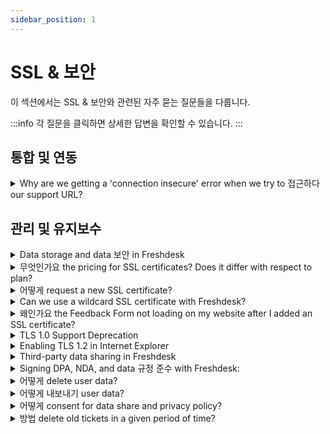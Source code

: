 ```yaml
---
sidebar_position: 1
---
```


# SSL &amp; 보안

이 섹션에서는 SSL &amp; 보안와 관련된 자주 묻는 질문들을 다룹니다.

:::info
각 질문을 클릭하면 상세한 답변을 확인할 수 있습니다.
:::


## 통합 및 연동

<details>
<summary>Why are we getting a 'connection insecure' error when we try to 접근하다 our support URL?</summary>

<p dir="ltr"><span dir="ltr" style={{ fontSize: "16px" }}>This error generally stems from improper SSL certificate configuration, leading to an unencrypted connection. To address this, ensure your SSL certificate is both up-to-date and correctly installed on your server. Additionally, verify that the URL begins with "https" instead of "http." If complications persist, consider engaging your IT team or hosting provider to rectify the SSL configuration.</span></p>
<p style={{ fontSize: "16px" }}><span style={{ fontSize: "16px" }}><span style={{ fontSize: "16px" }}><span style={{ fontSize: "16px" }}><br /></span></span></span></p>
<p style={{ fontSize: "16px" }}><span style={{ fontSize: "16px" }}><span style={{ fontSize: "16px" }}><span style={{ fontSize: "16px" }}><br /></span></span></span></p>
<p dir="ltr" style={{ fontSize: "16px" }}><span style={{ fontSize: "16px" }}><span style={{ fontSize: "16px" }}><span dir="ltr" style={{ fontSize: "16px" }}>This error may also arise due to an insecure custom/vanity URL. To rectify this, you can secure your custom URL by <a href="https://support.freshdesk.com/en/support/solutions/articles/50000005469">acquiring an SSL certificate</a> from us. Connect with us at support@freshdesk.com to obtain the SSL certificate, thereby resolving the 'connection insecure' error associated with your custom URL.</span></span></span></p>
<p dir="ltr" style={{ fontSize: "16px" }}><span style={{ fontSize: "16px" }}><span style={{ fontSize: "16px" }}><br /></span></span></p>
<p dir="ltr" style={{ fontSize: "16px" }}><span style={{ fontSize: "16px" }}><span style={{ fontSize: "16px" }}><br /></span></span></p>
<p style={{ fontSize: "16px" }}><span style={{ fontSize: "16px" }}><span dir="ltr" style={{ fontSize: "16px" }}>Here are additional troubleshooting steps to troubleshoot SSL issues:</span></span></p>
<p style={{ fontSize: "16px" }}><span style={{ fontSize: "16px" }}><span style={{ fontSize: "16px" }}><br /></span></span></p>
<p style={{ fontSize: "16px" }}><span style={{ fontSize: "16px" }}><span style={{ fontSize: "16px" }}><br /></span></span></p><ul><li style={{ fontSize: "16px" }}><span style={{ fontSize: "16px" }}><span style={{ fontSize: "16px" }}>Verify CNAME Record Values: Ensure that the CNAME record values for your custom domain are correctly configured in both your DNS provider and Freshdesk. Use tools like MX Toolbox to cross-check the records and confirm they match.</span></span></li></ul><p style={{ fontSize: "16px" }}><span style={{ fontSize: "16px" }}><span style={{ fontSize: "16px" }}><br /></span></span></p><ul><li><span style={{ fontSize: "16px" }}><span style={{ fontSize: "16px" }}>Check Existing CNAME Values in Freshdesk: Navigate to your Freshdesk settings and confirm the existing CNAME values to which your custom domain should be pointed. If you can't locate these values, it might be necessary to remove and re-add your custom domain to regenerate accurate CNAME records.</span></span></li></ul><p style={{ fontSize: "16px" }}><span style={{ fontSize: "16px" }}><span style={{ fontSize: "16px" }}><br /></span></span></p><ul><li style={{ fontSize: "16px" }}><span style={{ fontSize: "16px" }}><span style={{ fontSize: "16px" }}>Regenerate CNAME Records: In cases where CNAME records appear incorrect or mismatched, removing the custom domain from the portal and adding it back can generate fresh CNAME records. This step is especially useful if you suspect discrepancies in the records.</span></span></li></ul><p style={{ fontSize: "16px" }}><span style={{ fontSize: "16px" }}><span style={{ fontSize: "16px" }}><br /></span></span></p><ul><li style={{ fontSize: "16px" }}><span style={{ fontSize: "16px" }}><span style={{ fontSize: "16px" }}>Align Domain with New CNAME Value: Once new CNAME records are generated, ensure your custom domain is correctly pointed to the newly provided CNAME value within Freshdesk settings.</span></span></li></ul><p style={{ fontSize: "16px" }}><span style={{ fontSize: "16px" }}><span style={{ fontSize: "16px" }}><br /></span></span></p><ul><li style={{ fontSize: "16px" }}><span style={{ fontSize: "16px" }}><span style={{ fontSize: "16px" }}>Apply for SSL Certificate: With accurate CNAME records in place, reapply for an SSL certificate from within Freshdesk. This step should proceed without errors, and you'll likely see an "Awaiting Activation" message.</span></span></li></ul><p style={{ fontSize: "16px" }}><span style={{ fontSize: "16px" }}><span style={{ fontSize: "16px" }}><br /></span></span></p><ul><li style={{ fontSize: "16px" }}><span style={{ fontSize: "16px" }}><span style={{ fontSize: "16px" }}>Activation Waiting Period: After applying for the SSL certificate, be patient as it may take up to 24 hours for the SSL certificate to activate. During this time, ensure your domain settings remain unchanged for successful activation.</span></span></li></ul><p style={{ fontSize: "16px" }}><span style={{ fontSize: "16px" }}><span style={{ fontSize: "16px" }}><br /></span></span></p>
<p style={{ fontSize: "16px" }}><span style={{ fontSize: "16px" }}><span style={{ fontSize: "16px" }}><br /></span></span></p>
<p dir="ltr" style={{ fontSize: "16px" }}><span style={{ fontSize: "16px" }}><span style={{ fontSize: "16px" }}>By incorporating these additional troubleshooting steps, users will have a comprehensive guide to resolving SSL issues related to custom domains in Freshdesk.</span></span></p>
<p ><span style={{ fontSize: "16px" }}><br /></span></p>
<p><br /></p>

</details>


## 관리 및 유지보수

<details>
<summary>Data storage and data 보안 in Freshdesk</summary>

<p dir="ltr"><span rel="tempredactor"><strong>How can I be sure that my data is safe with Freshdesk? Where is the data hosted?</strong></span></p>
<p dir="ltr"><br /></p>
<p dir="ltr"><span rel="tempredactor">We take matters of data security very seriously at Freshdesk. We are hosted on the highly reliable Amazon AWS servers, that promise optimal uptime, and data security for all our customers and ticket data.&nbsp;</span></p>
<p dir="ltr"><span rel="tempredactor"><br /></span></p>
<p dir="ltr"><span rel="tempredactor">Our hosting partner is AWS and our servers are hosted in a world-class AWS data center, that is protected by biometric locks and 24-hour surveillance. We ensure that our application is always up to date with the latest security patches. All Freshdesk plans include SSL encryption to keep your data safe.</span></p>
<p dir="ltr"><br /></p>
<p><strong>How is the data stored?</strong></p>
<p><br /></p>
<p>The product is built on multi-tenant cloud architecture and every customer's data is logically segregated with a unique tenant ID so that one customer cannot access another customer data.</p>
<p><br /></p>
<p dir="ltr"><br /></p>
<p><strong>What information security controls are available / deployed?</strong></p>
<p><br /></p>
<p><strong>Data Segregation:</strong></p>
<p>Freshworks uses a multi-tenant data model to host all its applications. Each application is serviced from an individual virtual private cloud and each customer is uniquely identified by a tenant ID. The application is engineered and verified to ensure that it always fetches data only for the logged-in tenant. Per this design, no customer has access to another customer’s data.</p>
<p><br /></p>
<p><strong>Access control:</strong></p>
<p>Freshworks has an in-built authentication module where it provides the ability for customers to define user names and assign access roles. Users can be authenticated either using the authentication module within Freshworks products or via the customer’s SSO. In case customers are using our own authentication module (SSO, AD, etc..), the password rules for authentication &amp; password policy configured by them will be applied. In addition, customers can restrict support agents and customers who can log in to their support portal to certain IP addresses.</p>
<p><br /></p>
<p><strong>Encryption:</strong></p>
<p dir="ltr">All data at rest is encrypted using AES-256-bit standards with the keys being managed using AWS Key Management Service. All data in transit is encrypted. We support only TLS 1.2 and lower versions are deprecated.</p>
<p><br /></p>
<p><strong>Logs:</strong></p>
<p dir="ltr">All the events and activities are logged and monitored on a monthly basis. Application Audit Logs within the Admin console (<strong>Admin &gt;Account &gt; Audit Log</strong>) captures the user activities and configuration changes or all agents. These logs are read-only and also encrypted for protection.</p>
<p><br /></p>
<p><br /></p>
<p><strong>Can the data hosting region be moved? How long will the process take?</strong></p>
<p><br /></p>
<p dir="ltr">The hosting region can only be selected at the time of account creation, and if the data center needs to be moved to a different , you can raise a support ticket to support@freshdesk.com. The duration of the migration process depends on the amount of data that needs to be transferred.</p>
<p><br /></p>
<p><strong>Where is the data backed up? Will we lose any data?</strong></p>
<p><br /></p>
<p>All data stored and handled in Freshdesk can be backed up in two ways:</p>
<p>1. A continuous backup is maintained in different data centers to support a system failover if it were to occur in the primary data center.&nbsp;</p>
<p>2. Data is backed up to persistent storage every day and retained for the last seven days.</p>
<p><br /></p>
<p>Application logs are backed up and are maintained for a duration of one year.</p>
<p><br /></p>
<p>All backups are encrypted using AES 256-bit encryption and keys being managed through AWS Key Management Services (KMS).</p>
<p><br /></p>
<p><strong>What is the encryption type used in FD?</strong></p>
<p><br /></p>
<p dir="ltr">All data at rest is encrypted using AES-256-bit standards with the keys being managed using AWS Key Management Service. All data in transit is encrypted using HTTPS with TLS 1.2 and above.</p>
<p><br /></p>
<p><strong>What data does Freshdesk have access to? What data of ours does Freshdesk Analyze?</strong></p>
<p><br /></p>
<p>By Default, Freshdesk does not have access to any of the customer's data. In case a customer wants a Freshdesk representative to work on their account, they have to add them as an occasional agent.&nbsp;</p>
<p><br /></p>
<p>Freshdesk stores and processes customer data, where data refers to all electronic data, messages, or other material submitted to Freshdesk by the customer through the customer’s account in connection with the customer’s use of Freshdesk’s service(s). This data is processed in compliance with applicable laws and regulations for the purpose of providing services in the Freshworks product suite. As a data processor, Freshdesk performs operations or set of operations on this data in relation to services offered.</p>
<p>&nbsp;</p>
<p>&nbsp;‘Data hosted’ means data stored for the delivery of services we provide as a data processor and includes data stored for backup. ‘Data’ stated hereby is with reference to definitions specified in the provided <a href="https://www.freshworks.com/privacy/data-hosting/" rel="noreferrer" target="_blank">link</a>.</p>
<p><br /></p>
<p><strong>How do I erase all the data in my helpdesk?</strong></p>
<p><br /></p>
<p dir="ltr">Data Deletion post account termination: Any data deleted will be erased 90 days post date of <a href="https://support.freshdesk.com/support/solutions/articles/227558-can-i-completely-delete-a-contact-from-freshdesk-/" rel="noreferrer" target="_blank">termination</a>.&nbsp;</p>
<p><br /></p>
<p><strong>Do you process personal data/PII?</strong></p>
<p><br /></p>
<p>Being the data controller, the customer gets to decide what data to host/process in Freshdesk. Freshdesk processes data in accordance with your terms of service</p>
<p><br /></p>
<p><strong>What is Freshdesk’s Data Retention Policy</strong></p>
<p><br /></p>
<p dir="ltr">Data is retained as long as the customer is active and using our products. If any delete is performed by the users (agents, admin, etc…) - then the delete is immediate. However, logs will be retained. These logs would be retained for 3 months and then archived in a secure environment with no access unless explicitly approved by the senior management to comply with applicable laws. These archived logs would also be purged automatically after 21 days. The log will just contain only information about the action or event and associated details. Logs will not have any data including PII.</p>
<p><br /></p>
<p dir="ltr">Upon Account Termination, all account data will be deleted after 90 days from the date of termination. Logs will be retained as mentioned above.</p>
<p>To know about Freshworks’ Data Retention Policies, refer these pages:</p><ul><li><a href="https://www.freshworks.com/terms/" rel="noreferrer" target="_blank">Freshworks Terms of service&nbsp;</a></li><li><a href="https://www.freshworks.com/data-processing-addendum/" rel="noreferrer" target="_blank">Freshworks Data Processing Addendum&nbsp;</a></li></ul><p><br /></p>
<p><br /></p>
<p dir="ltr"><br /></p>
<p dir="ltr"><span rel="tempredactor">You can also refer to these links for more details: <a href="https://support.freshdesk.com/support/solutions/articles/50000002360-third-party-data-sharing-in-freshdesk" rel="noreferrer" target="_blank">Third party data sharing</a>,&nbsp;</span>
<span rel="tempredactor"><a href="https://www.freshworks.com/security/" rel="noreferrer noopener" target="_blank">Freshworks Security</a>,&nbsp;</span><a href="https://www.freshworks.com/privacy/data-hosting/" rel="noreferrer noopener" target="_blank"><span rel="tempredactor">Freshworks Data Hosting</span></a><span rel="tempredactor">&nbsp;and&nbsp;</span><a href="https://www.freshworks.com/privacy/gdpr/company/" rel="noreferrer noopener" target="_blank"><span rel="tempredactor">Freshworks on GDPR</span></a><span rel="tempredactor">.</span></p>

</details>

<details>
<summary>무엇인가요 the pricing for SSL certificates? Does it differ with respect to plan?</summary>

<p >SSL certificates are free for all Freshdesk accounts, across all applicable plans. </p>

</details>

<details>
<summary>어떻게 request a new SSL certificate?</summary>

<div style={{ fontSize: "16px" }}>

<p dir="ltr" style={{ fontSize: "16px" }}><span style={{ fontSize: "16px" }}><span dir="ltr" style={{ fontSize: "16px" }}>SSL is a form of encryption protocol that secures data between browsers and servers. SSL certificates are issued to websites &amp; web portals to ensure a safer experience for businesses &amp; customers.</span></span></p>
<p dir="ltr" style={{ fontSize: "16px" }}><span style={{ fontSize: "16px" }}><br /></span></p>
<p dir="ltr" style={{ fontSize: "16px" }}><span style={{ fontSize: "16px" }}><span dir="ltr" style={{ fontSize: "16px" }}>When you sign-up for a Freshdesk account, the default account URL, which is usually in the format&nbsp;</span>
<span dir="ltr" style={{ fontSize: "16px" }}>- <a dir="ltr" href="//yourcompanyname.freshdesk.com">yourcompanyname.freshdesk.com</a></span>
<span dir="ltr" style={{ fontSize: "16px" }}>&nbsp;is enabled with a default SSL provided by Freshdesk.&nbsp;</span></span></p>
<p dir="ltr" style={{ fontSize: "16px" }}><span style={{ fontSize: "16px" }}><br /></span></p>
<p dir="ltr" style={{ fontSize: "16px" }}><span style={{ fontSize: "16px" }}><span dir="ltr" style={{ fontSize: "16px" }}><strong >When do you need an SSL Certificate?&nbsp;</strong></span></span></p>
<p dir="ltr" style={{ fontSize: "16px" }}><span style={{ fontSize: "16px" }}><span dir="ltr" style={{ fontSize: "16px" }}>&nbsp; &nbsp;&nbsp;</span></span></p>
Any custom portal URL that you create for your helpdesk needs an SSL certificate to load securely (in HTTPS)

**How do you get an SSL certificate?**

1. Go to **Admin > Channels > Portals > Select** the required portal
2. Type your custom domain under the 'Portal URL' and add the CNAME record generated by Freshdesk to your domain's DNS.
3. Ensure that the CNAME record is successfully published and hit **Save**.
4. The Freshworks SSL certificate will **automatically be approved and enabled** for your domain within 24 hours.
5. Once the SSL certificate is enabled, the icon next to the Portal URL will turn **green**, indicating that your custom portal is secured.

Before SSL Certificate is enabled:

![SSL Before](# "SSL Certificate Before")

After SSL Certificate is enabled:

![SSL After](# "SSL Certificate After")
<p style={{ fontSize: "16px", fontFamily: "Arial", color: "rgb(69, 69, 69)", fontWeight: "normal" }}><span style={{ fontSize: "16px" }}><span style={{ fontSize: "16px" }}><span style={{ fontSize: "16px" }}><strong dir="ltr"></strong></span></span></span><br /></p>
<p ><br /></p>
<p ><br /></p>

</details>

<details>
<summary>Can we use a wildcard SSL certificate with Freshdesk?</summary>

<p>No, Freshdesk would only support SSL certificates provided by <strong>Let's encrypt</strong>, specific for your custom URL - wildcard SSL certificates are not supported. This is because all Freshdesk Accounts use the Freshdesk domain. So, we will not be able to share the public and private keys for the domain.</p>

</details>

<details>
<summary>왜인가요 the Feedback Form not loading on my website after I added an SSL certificate?</summary>

<p >When HTTPS is not used for the Feedback widget, its content would not load in a portal/website where an SSL certificate is enabled. To overcome this, please navigate to <strong dir="ltr">Admin &gt; Channels &gt; Feedback Form &gt;Toggle On the option to "Use HTTPS"</strong>.</p>
<p ><br /></p>
<p >You would have to then replace the widget code on your website with the updated widget code.</p>

</details>

<details>
<summary>TLS 1.0 Support Deprecation</summary>

<div dir="ltr"><div dir="ltr"><div dir="ltr"><div dir="ltr"><div dir="ltr"><div dir="ltr"><div dir="ltr"><div dir="ltr"><div><p style={{ fontSize: "16px" }}><span style={{ fontSize: "16px" }}>From 30th November 2016 (PST), Freshdesk will be moving away from the TLS 1.0 version and will disable the encryption protocol across all its services. The deprecation will have effects on all Freshdesk customers currently using TLS 1.0, and it is advised that you check if you're going to be affected. This solution article will walk you through steps on how you can check if this change affects your business.</span></p>
<p style={{ fontSize: "16px" }}><b id="docs-internal-guid-1d2ca38d-dfed-f61b-ea47-6d14c61bf755" style={{ fontSize: "16px" }}><br /></b></p>
<p style={{ fontSize: "16px" }}><span style={{ fontSize: "16px" }}>Described below are the compatibilities across Desktop Browsers and Mobile Operating Systems.</span></p><h2 dir="ltr" style={{ fontSize: "16px" }}><span style={{ fontSize: "16px" }}><strong>Desktop browser compatibility</strong></span></h2><p style={{ fontSize: "16px" }}><b style={{ fontSize: "16px" }}><br /></b></p>
<p style={{ fontSize: "16px" }}><span style={{ fontSize: "16px" }}><span style={{ fontSize: "16px" }}>1.</span>
<span style={{ fontSize: "16px" }}> Internet Explore</span>
<span style={{ fontSize: "16px" }}>r: Desktop versions of IE 8,9 and 10 are TLS compatible if you are running Windows 7 or higher, but not by default. Future versions of Internet Explorer are compatible by default. </span></span>
<span style={{ fontSize: "16px" }}>Achieve compatibility by following the </span><a href="https://support.freshdesk.com/solution/articles/222861-enabling-tls-1-1-and-tls-1-2-in-internet-explorer" style={{ fontSize: "16px" }} target="" rel="noreferrer noopener"><span style={{ fontSize: "16px" }}>guide here</span></a><span style={{ fontSize: "16px" }}><a href="https://support.freshdesk.com/solution/articles/222861-enabling-tls-1-1-and-tls-1-2-in-internet-explorer" style={{ fontSize: "16px" }} target="" rel="noreferrer noopener">.</a></span></p>
<p style={{ fontSize: "16px" }}><b style={{ fontSize: "16px" }}><br /></b></p>
<p style={{ fontSize: "16px" }}><span style={{ fontSize: "16px" }}><span style={{ fontSize: "16px" }}>2. </span>
<span style={{ fontSize: "16px" }}>Mozilla Firefox</span>
<span style={{ fontSize: "16px" }}>: Versions 23 through 26 are compatible, but not by default. Use about:config to enable TLS 1.1 or TLS 1.2 by updating the security.tls.version.max config value to 2 for TLS 1.1, or 3 for TLS 1.2. All future versions of Mozilla Firefox are TLS 1.0+ compatible by default.</span></span></p>
<p style={{ fontSize: "16px" }}><b style={{ fontSize: "16px" }}><br /></b></p>
<p style={{ fontSize: "16px" }}><span style={{ fontSize: "16px" }}><span style={{ fontSize: "16px" }}>3. </span>
<span style={{ fontSize: "16px" }}>Google Chrome</span>
<span style={{ fontSize: "16px" }}>: All versions of Google Chrome above version 38 are compatible by default.</span></span></p>
<p style={{ fontSize: "16px" }}><b style={{ fontSize: "16px" }}><br /></b></p>
<p style={{ fontSize: "16px" }}><span style={{ fontSize: "16px" }}><span style={{ fontSize: "16px" }}>4. </span>
<span style={{ fontSize: "16px" }}>Safari</span>
<span style={{ fontSize: "16px" }}>: Desktop Safari versions 7 and higher for OS X 10.9 (Mavericks) and higher are, compatible with TLS 1.1 and higher, by default.</span></span></p>
<p style={{ fontSize: "16px" }}><span style={{ fontSize: "16px" }}><strong><br /></strong></span></p>
<p style={{ fontSize: "16px" }}><span style={{ fontSize: "16px" }}><span style={{ fontSize: "16px" }}><strong>Verify your browser compatibility</strong></span></span></p>
<p style={{ fontSize: "16px" }}><b style={{ fontSize: "16px" }}><br /></b></p>
<p style={{ fontSize: "16px" }}><span style={{ fontSize: "16px" }}>To verify compatibility for TLS 1.1/TLS 1.2 for your browser, go to </span><a href="https://www.howsmyssl.com/" target="_blank" rel="noreferrer noopener"><span style={{ fontSize: "16px" }}>this link</span></a><span style={{ fontSize: "16px" }}> and if you are able to view a webpage shown below with the message TLS1.1/TLS1.2 Upgrade Test Passed, then your browser is compatible with Freshdesk. <strong>Internet Explorer </strong>users can achieve compatibility by following the </span><a href="https://support.freshdesk.com/solution/articles/222861-enabling-tls-1-1-and-tls-1-2-in-internet-explorer" target="" rel="noreferrer noopener"><span style={{ fontSize: "16px" }}>guide here</span></a><span style={{ fontSize: "16px" }}><a href="https://support.freshdesk.com/solution/articles/222861-enabling-tls-1-1-and-tls-1-2-in-internet-explorer" style={{ fontSize: "16px" }} target="" rel="noreferrer noopener">.</a></span>
<span style={{ fontSize: "16px" }}><br /></span></p>
<p style={{ fontSize: "16px" }}></p>
<p><img class="fr-dib fr-draggable fr-bordered" src="#" style={{ fontSize: "16px" }} /></p>
<p><br /></p>
<p><br /></p>
<p><span style={{ fontSize: "16px" }}><br /></span>
<span style={{ fontSize: "16px" }}><strong><span style={{ fontSize: "16px" }}>Mobile compatibility</span></strong></span></p>
<p style={{ fontSize: "16px" }}><b style={{ fontSize: "16px" }}><br /></b></p>
<p style={{ fontSize: "16px" }}><span style={{ fontSize: "16px" }}>Devices running Android OS versions lower than 4.1 are not compatible with TLS versions higher than 1.0. Therefore, the Freshdesk Android app will stop working on devices running these versions of the operating system. Users are advised to upgrade their operating systems to continue using the app.</span></p>
<p style={{ fontSize: "16px" }}><b style={{ fontSize: "16px" }}><br /></b></p>
<p style={{ fontSize: "16px" }}><span style={{ fontSize: "16px" }}>Devices running Android 4.1 to 4.4 need to be on version 3.5 or higher of the Android app to continue using Freshdesk. Users running Android versions 5.0 or higher will not face any issues and can continue using the existing version of the app installed on their device or upgrade to version 3.5 of the app. </span></p>
<p style={{ fontSize: "16px" }}><b style={{ fontSize: "16px" }}><br /></b></p>
<p style={{ fontSize: "16px" }}><span style={{ fontSize: "16px" }}>The iOS app will continue to work seamlessly on compatible iOS versions (iOS 8 and above).</span></p>
<p style={{ fontSize: "16px" }}><b style={{ fontSize: "16px" }}><br /></b></p>
<p style={{ fontSize: "16px" }}><span style={{ fontSize: "16px" }}>Once you have ensured that your Browser/OS will not be affected by the eventual deprecation of TLS, you can follow the steps below to run a compatibility test on your Integrations/API clients (if applicable)</span></p><h2 dir="ltr" style={{ fontSize: "16px" }}><span style={{ fontSize: "16px" }}><span style={{ fontSize: "16px" }}><strong><span style={{ fontSize: "16px" }}>Steps to check for API compatibility</span></strong></span></span></h2><ol><li dir="ltr" style={{ fontSize: "16px" }}><p dir="ltr" style={{ fontSize: "16px" }}><span style={{ fontSize: "16px" }}>Set up an API client in a test environment. This could be any software that you are using to integrate to Freshdesk or any custom integration code that you have written.</span></p></li><li dir="ltr" style={{ fontSize: "16px" }}><p dir="ltr" style={{ fontSize: "16px" }}><span style={{ fontSize: "16px" }}><span >In that test environment, change the API client's endpoint hostname from </span>
<span style={{ fontSize: "16px" }}>yourdomain.freshdesk.com</span>
<span > to </span>
<span style={{ fontSize: "16px" }}>tlstest.freshdesk.com</span>
<span >.</span></span></p></li><li dir="ltr" style={{ fontSize: "16px" }}><p dir="ltr" style={{ fontSize: "16px" }}><span style={{ fontSize: "16px" }}>If you see a '401 Unauthorized' error, then this test passed. This response means that the underlying TLS connection was successful, despite the '401 Unauthorized' error.</span></p></li><li dir="ltr" style={{ fontSize: "16px" }}><p dir="ltr" style={{ fontSize: "16px" }}><span style={{ fontSize: "16px" }}>If you instead see an error message that involves TLS or https, then the test has failed. Your API client will require adjustments or upgrades. Please check with your client's documentation on how to upgrade to TLS 1.1 or TLS 1.2 support.</span></p></li></ol><h1 dir="ltr" style={{ fontSize: "16px" }}><span style={{ fontSize: "16px" }}><strong>Example using cURL</strong></span></h1><p style={{ fontSize: "16px" }}><span style={{ fontSize: "16px" }}>This is how the output would look when connected from cURL.</span></p>
<p style={{ fontSize: "16px" }}><b style={{ fontSize: "16px" }}><br /></b></p>
<p style={{ fontSize: "16px" }}><span style={{ fontSize: "16px" }}>(The following test cases were run on cURL version 7.50.0)</span></p><h2 dir="ltr" style={{ fontSize: "16px" }}><span style={{ fontSize: "16px" }}>Failure case</span></h2><p style={{ fontSize: "16px" }}><span style={{ fontSize: "16px" }}>curl -v -XGET <a href="https://tlstest.freshdesk.com/api/v2/tickets" rel="noreferrer noopener">https://tlstest.freshdesk.com/api/v2/tickets</a> --tlsv1.0</span></p>
<p style={{ fontSize: "16px" }}><b style={{ fontSize: "16px" }}><br /></b></p>
<p style={{ fontSize: "16px" }}><span style={{ fontSize: "16px" }}>Output</span></p>
<p><br /></p><table style={{ fontSize: "16px" }}><colgroup><col width="592"></colgroup><tbody><tr style={{ fontSize: "16px" }}><td style={{ fontSize: "16px" }}><p dir="ltr" style={{ fontSize: "16px" }}><span style={{ fontSize: "16px" }}>* Server aborted the SSL handshake</span></p>
<p dir="ltr" style={{ fontSize: "16px" }}><span style={{ fontSize: "16px" }}>* Closing connection 0</span></p>
<p dir="ltr" style={{ fontSize: "16px" }}><span style={{ fontSize: "16px" }}>curl: (35) Server aborted the SSL handshake</span></p></td></tr></tbody></table><p><br /></p>
<p style={{ fontSize: "16px" }}><b style={{ fontSize: "16px" }}><br /></b></p><h2 dir="ltr" style={{ fontSize: "16px" }}><span style={{ fontSize: "16px" }}>Successful case</span></h2><p style={{ fontSize: "16px" }}><span style={{ fontSize: "16px" }}>curl -v -XGET <a href="https://tlstest.freshdesk.com/api/v2/tickets" rel="noreferrer noopener">https://tlstest.freshdesk.com/api/v2/tickets</a> --tlsv1.1</span></p>
<p style={{ fontSize: "16px" }}><b style={{ fontSize: "16px" }}><br /></b></p>
<p style={{ fontSize: "16px" }}><span style={{ fontSize: "16px" }}>Output</span></p>
<p><br /></p><table style={{ fontSize: "16px" }}><colgroup><col width="592"></colgroup><tbody><tr style={{ fontSize: "16px" }}><td style={{ fontSize: "16px" }}><p dir="ltr" style={{ fontSize: "16px" }}><span style={{ fontSize: "16px" }}>HTTP/1.1 401 Unauthorized</span></p>
<p dir="ltr" style={{ fontSize: "16px" }}><span style={{ fontSize: "16px" }}>….</span></p>
<p dir="ltr" style={{ fontSize: "16px" }}><span style={{ fontSize: "16px" }}>….</span></p>
<p dir="ltr" style={{ fontSize: "16px" }}><span style={{ fontSize: "16px" }}>* Connection #0 to host tlstest.freshdesk.com left intact</span></p>
<p dir="ltr" style={{ fontSize: "16px" }}><code>`"code":"invalid_credentials","message":"You have to be logged in to perform this action."`</code></p></td></tr></tbody></table><p><br /></p>
<p style={{ fontSize: "16px" }}><b style={{ fontSize: "16px" }}><br /></b></p>
<p style={{ fontSize: "16px" }}><span style={{ fontSize: "16px" }}>If you've got any additional queries, just drop a mail to support@freshdesk.com</span></p>
<p style={{ fontSize: "16px" }}><span><span style={{ fontSize: "16px" }}><br /></span><br /></span></p></div></div></div></div></div></div></div></div></div>

</details>

<details>
<summary>Enabling TLS 1.2 in Internet Explorer</summary>

<div dir="ltr"><p><font><span style={{ fontSize: "16px" }}>If you use Internet Explorer to access Freshdesk, then you can use the following steps to make your browser compatible with TLS 1.2. </span></font><span><font size="3">To change the settings in IE 8, 9 or 10:</font></span></p>
<p><span><font size="3"><br /></font></span></p>
<p></p><ul><li><font size="3">Go to Tools and select Internet Options</font></li><li><font size="3">Select the Advanced tab in Internet Options</font></li><li><font size="3">Enable (check) TLS 1.2 and also disable (uncheck) SSL 3.0 for additional security<br /></font></li><li><font size="3">Click on Apply and OK to complete the procedure</font></li></ul><div><font size="3"><br /></font></div><div><font size="3"><p><img src="#" style={{ fontSize: "16px" }} class="fr-fil fr-dib" /></p></font></div><p></p>
<p><font><span style={{ fontSize: "16px" }}><br /></span></font></p>
<p><font><span style={{ fontSize: "16px" }}><br /></span></font></p></div>

</details>

<details>
<summary>Third-party data sharing in Freshdesk</summary>

<p><strong>Apart from freshworks are there any other parties involved in data storage or processing?</strong></p>
<p><br /></p>
<p>Freshdesk partners with organizations that adhere to global standards and regulations. These organizations include sub-processors or third-parties that Freshworks utilizes to assist in providing its products. </p>
<p><br /></p>
<p>List of sub-processors along with their role in processing and their processing location are disclosed in the following <a href="https://www.freshworks.com/privacy/sub-processor/" rel="noreferrer" target="_blank">link </a></p>
<p><br /></p>
<p><strong>Do third party platforms have access to our data?</strong></p>
<p><br /></p>
<p>Third parties only have access to data that is absolutely necessary for them to deliver their services. Further, depending on the services they avail from us, the customers have the option to opt-out of availing services from certain sub-processors. Details of the same can be discussed and mutually agreed upon.</p>
<p><br /></p>

</details>

<details>
<summary>Signing DPA, NDA, and data 규정 준수 with Freshdesk:</summary>

<p><strong>Does a DPA have to be signed?</strong></p>
<p>If you have agreed to freshworks <a href="https://www.freshworks.com/terms/" rel="noreferrer" target="_blank">terms of service</a>, which is available online on our website, it also covers the <a href="https://www.freshworks.com/data-processing-addendum/" rel="noreferrer" target="_blank">data processing addendum</a> and does not require to be signed additionally. You can find the documentation on the <a href="https://www.freshworks.com/data-processing-addendum/" rel="noreferrer" target="_blank">Freshworks security page</a>.</p>
<p><br /></p>
<p><strong>Do I need to execute a signed copy of the DPA for legal/audit records?</strong></p>
<p>In case you want an e-version (instead of online terms) to be executed, contact us at support@freshdesk.com</p>
<p><br /></p>
<p><strong>Need to sign an NDA, details?</strong></p>
<p>If you are an existing customer of Freshworks, by using our products, &nbsp;Freshworks terms of service available online on our website applies by default. In case you want a physical signed copy with special terms included from your side, contact us at support@freshdesk.com</p>
<p><br /></p>
<p><br /></p>
<p><strong>What is the audit and compliance process in Freshdesk?</strong></p>
<p dir="ltr">Freshdesk is audited annually by independent audit firms for ISO 27001, ISO 27701, SOC 2 Type 2, and VAPT. One of the objectives of getting these certifications or attestations is to be able to provide the necessary information to our customers through the audits reports by reputed and independent auditors.</p>
<p>&nbsp;</p>
<p>Therefore, we will only be able to support security evaluations by means of Security questionnaires, 3rd party audit reports, certification requests, and evaluation calls.</p>
<p><br /></p>
<p>Further, On a case to case basis where it's mandated by the law/regulations, audits and assessments shall be discussed and agreed in the contract</p>
<p><br /></p>
<p><strong>Is Freshdesk PCI Compliant?</strong></p>
<p dir="ltr">Yes, Freshdesk is PCI Compliant. Freshworks has data security controls in line with the ISO 27001 standards and is audited as per the SOC 2 Type II framework covering the security, confidentiality, and availability of trust service principles.</p>
<p><br /></p>
<p dir="ltr">Further, for running PCI compliant workloads, we work with our customers to satisfy specific use cases where we obfuscate card data that is structured in nature. Examples such as a card data on an email title( using card data masker integration), or providing encrypted fields over a form.</p>
<p><br /></p>
<p><strong>What is CCPA Compliance? Is Freshdesk CCPA Compliant?</strong></p>
<p>To an extent, Freshdesk account holders are ‘consumers’ as defined under the California Consumer Privacy Act of 2018 (“CCPA”) and Freshdesk is a ‘business’ as defined under CCPA. Thus, the following applies to every Freshdesk account holder:</p>
<p>Subject to the provisions of the CCPA, you have the right to request in the manner provided herein, for the following:</p>
<p><br /></p>
<p>a. Right to request for information about the:</p>
<p>&nbsp; - Categories of Personal Data Freshworks has collected about you.</p>
<p>&nbsp; - Specific pieces of Personal Data Freshworks has collected about you.</p>
<p>&nbsp; - Categories of sources from which the Personal Data is collected.</p>
<p>&nbsp; - Business or commercial purpose for collecting Personal Data.</p>
<p>&nbsp; - Categories of third parties with whom the business shares Personal Data.</p>
<p><br /></p>
<p>b. Right to request for deletion of any Personal Data collected about you by Freshdesk.</p>
<p>If you seek to exercise the foregoing rights to access or delete Personal Data which constitutes ‘personal information’ as defined in CCPA, please contact us at privacy@freshworks.com or write to us here. We respond to all requests we receive from you wishing to exercise your data protection rights within a reasonable timeframe in accordance with applicable data protection laws.&nbsp;</p>
<p><br /></p>
<p>By writing to us, you agree to receive communication from us seeking information from you in order to verify you to be the consumer from whom we have collected the Personal Data from and such other information as reasonably required to enable us to honor your request.</p>
<p><br /></p>
<p>The list of categories of Personal Data collected and disclosed about consumers are enlisted under the head ‘What Personal Data does Freshworks collect and why?’ and the list of categories of third parties to whom the Personal Data was or maybe made disclosed are enlisted under the head ‘Sharing of Personal Data’. Separately, Freshworks does not sell your Personal Data</p>
<p><br /></p>

</details>

<details>
<summary>어떻게 delete user data?</summary>

<p dir="ltr" style={{ fontSize: "13px", fontFamily: "-apple-system, ", color: "rgb(0, 0, 0)", fontWeight: "400", textAlign: "left" }}><span dir="ltr" style={{ fontSize: "16px" }}>In Freshdesk, a ‘delete’ or ‘export’ request from a customer must be routed via the admin, who validates if the requestor is genuine.&nbsp;</span></p>
<p dir="ltr" style={{ fontSize: "16px", fontFamily: "Arial", color: "rgb(0, 0, 0)", fontWeight: "400", textAlign: "left" }}><span style={{ fontSize: "16px" }}><span style={{ fontSize: "16px" }}><span style={{ fontSize: "16px" }}><span dir="ltr" style={{ fontSize: "16px" }}>As an administrator of your helpdesk account, you can &nbsp;</span></span></span></span></p><ul><li><a href="#Soft-delete-a-contact"><span style={{ fontSize: "16px" }}>Soft delete a contact</span></a></li><li style={{ fontSize: "16px" }}><span style={{ fontSize: "16px" }}><a href="#Hard-delete-a-contact">Hard delete a contact</a></span></li><li><a href="#Permanently-delete-the-PII-of-a-deleted-contact-who-was-previously-an-agent"><span style={{ fontSize: "16px" }}>Permanently delete the PII of a deleted contact who was previously an agent</span></a></li></ul><p><span style={{ fontSize: "16px" }}><span style={{ fontSize: "16px" }}><span style={{ fontSize: "16px" }}><br /></span></span></span></p><h3 dir="ltr" id="Soft-delete-a-contact" style={{ fontSize: "16px", fontFamily: "Arial", color: "rgb(0, 0, 0)", fontWeight: "400", textAlign: "left" }}><span style={{ fontSize: "16px" }}><span style={{ fontSize: "16px" }}><span style={{ fontSize: "16px" }}><span style={{ fontSize: "16px" }}><strong style={{ fontSize: "16px" }}>Soft delete a contact</strong></span></span></span></span></h3><p dir="ltr" style={{ fontSize: "16px", fontFamily: "Arial", color: "rgb(0, 0, 0)", fontWeight: "400", textAlign: "left" }}><span style={{ fontSize: "16px" }}><span style={{ fontSize: "16px" }}>To soft delete a contact in Freshdesk,</span></span></p><ol style={{ fontSize: "16px", fontFamily: "Arial", color: "rgb(0, 0, 0)", fontWeight: "400", textAlign: "left" }}><li dir="ltr" style={{ fontSize: "12pt", fontFamily: "Arial", color: "rgb(14, 16, 26)", fontWeight: "400" }}><p dir="ltr" style={{ fontSize: "16px" }}><span style={{ fontSize: "16px" }}><span style={{ fontSize: "16px" }}><span style={{ fontSize: "16px" }}><span style={{ fontSize: "16px" }}>Navigate to the left Menu bar, click on the&nbsp;</span>
<span style={{ fontSize: "16px" }}>People&nbsp;</span>
<span style={{ fontSize: "16px" }}>icon() and select the&nbsp;</span>
<span style={{ fontSize: "16px" }}>Contacts&nbsp;</span>
<span style={{ fontSize: "16px" }}>tab.&nbsp;</span></span></span></span></p></li><li dir="ltr" style={{ fontSize: "12pt", fontFamily: "Arial", color: "rgb(14, 16, 26)", fontWeight: "400" }}><p dir="ltr" style={{ fontSize: "16px" }}><span style={{ fontSize: "16px" }}><span style={{ fontSize: "16px" }}><span style={{ fontSize: "16px" }}><span style={{ fontSize: "16px" }}>Select one or more&nbsp;</span>
<span style={{ fontSize: "16px" }}>Contacts&nbsp;</span>
<span style={{ fontSize: "16px" }}>you wish to delete by clicking on the checkboxes adjacent to their name.</span></span></span></span></p></li><li dir="ltr" style={{ fontSize: "12pt", fontFamily: "Arial", color: "rgb(14, 16, 26)", fontWeight: "400" }}><p dir="ltr" style={{ fontSize: "16px" }}><span style={{ fontSize: "16px" }}><span style={{ fontSize: "16px" }}><span style={{ fontSize: "16px" }}><span style={{ fontSize: "16px" }}>Click on the&nbsp;</span>
<span style={{ fontSize: "16px" }}>Delete&nbsp;</span>
<span style={{ fontSize: "16px" }}>button on the top bar.</span></span></span></span></p></li><li dir="ltr" style={{ fontSize: "12pt", fontFamily: "Arial", color: "rgb(14, 16, 26)", fontWeight: "400" }}><p dir="ltr" style={{ fontSize: "16px" }}><span style={{ fontSize: "16px" }}><span style={{ fontSize: "16px" }}><span style={{ fontSize: "16px" }}><span style={{ fontSize: "16px" }}>Click&nbsp;</span>
<span style={{ fontSize: "16px" }}>Confirm&nbsp;</span>
<span style={{ fontSize: "16px" }}>on the prompt that appears.</span></span></span></span></p>
<p><br /></p><img src="#" style={{ fontSize: "16px" }} class="fr-fil fr-dib fr-bordered fr-shadow" alt="How to soft delete contacts in Freshdesk" /><span style={{ fontSize: "16px" }}><br /></span>
<span style={{ fontSize: "16px" }}>In case of accidental deletion, you can&nbsp;</span><a href="https://support.freshdesk.com/en/support/solutions/articles/238096-can-i-restore-a-deleted-contact-how-" style={{ fontSize: "16px" }}><span style={{ fontSize: "16px" }}>restore the contact</span></a><span style={{ fontSize: "16px" }}>&nbsp;back from the&nbsp;</span>
<span style={{ fontSize: "16px" }}>Deleted Contacts</span>
<span style={{ fontSize: "16px" }}>&nbsp;list.&nbsp;</span><br /><br /></li></ol><h3 dir="ltr" id="Hard-delete-a-contact" style={{ fontSize: "16px", fontFamily: "Arial", color: "rgb(0, 0, 0)", fontWeight: "400", textAlign: "left" }}><span style={{ fontSize: "16px" }}><span style={{ fontSize: "16px" }}><span style={{ fontSize: "16px" }}><span style={{ fontSize: "16px" }}><strong style={{ fontSize: "16px" }}>Hard delete a contact</strong></span></span></span></span></h3><p dir="ltr" style={{ fontSize: "16px", fontFamily: "Arial", color: "rgb(0, 0, 0)", fontWeight: "400", textAlign: "left" }}><span style={{ fontSize: "16px" }}><span style={{ fontSize: "16px" }}>To permanently delete contacts data - tickets, forums, calls &amp; profiles from Freshdesk,</span></span></p><ol style={{ fontSize: "16px", fontFamily: "Arial", color: "rgb(0, 0, 0)", fontWeight: "400", textAlign: "left" }}><li dir="ltr" style={{ fontSize: "12pt", fontFamily: "Arial", color: "rgb(14, 16, 26)", fontWeight: "400" }}><p dir="ltr" style={{ fontSize: "16px" }}><span style={{ fontSize: "16px" }}><span style={{ fontSize: "16px" }}><span style={{ fontSize: "16px" }}><span style={{ fontSize: "16px" }}>Navigate to the left Menu bar, click on the&nbsp;</span>
<span style={{ fontSize: "16px" }}>People&nbsp;</span>
<span style={{ fontSize: "16px" }}>icon() and select the&nbsp;</span>
<span style={{ fontSize: "16px" }}>Contacts&nbsp;</span>
<span style={{ fontSize: "16px" }}>tab.&nbsp;</span></span></span></span></p></li><li dir="ltr" style={{ fontSize: "12pt", fontFamily: "Arial", color: "rgb(14, 16, 26)", fontWeight: "400" }}><p dir="ltr" style={{ fontSize: "16px" }}><span style={{ fontSize: "16px" }}><span style={{ fontSize: "16px" }}><span style={{ fontSize: "16px" }}><span style={{ fontSize: "16px" }}>Click on the Filter icon () on the All Contacts</span>
<span style={{ fontSize: "16px" }}>&nbsp;</span>
<span style={{ fontSize: "16px" }}>page and select the&nbsp;</span>
<span style={{ fontSize: "16px" }}>Deleted Contacts</span>
<span style={{ fontSize: "16px" }}>&nbsp;view.</span></span></span></span></p></li><li dir="ltr" style={{ fontSize: "12pt", fontFamily: "Arial", color: "rgb(14, 16, 26)", fontWeight: "400" }}><p dir="ltr" style={{ fontSize: "16px" }}><span style={{ fontSize: "16px" }}><span style={{ fontSize: "16px" }}><span style={{ fontSize: "16px" }}><span style={{ fontSize: "16px" }}>Click on the&nbsp;</span>
<span style={{ fontSize: "16px" }}>Contact’s name&nbsp;</span>
<span style={{ fontSize: "16px" }}>you wish to delete permanently.</span></span></span></span></p></li><li dir="ltr" style={{ fontSize: "12pt", fontFamily: "Arial", color: "rgb(14, 16, 26)", fontWeight: "400" }}><p dir="ltr" style={{ fontSize: "16px" }}><span style={{ fontSize: "16px" }}><span style={{ fontSize: "16px" }}><span style={{ fontSize: "16px" }}><span style={{ fontSize: "16px" }}>Click the&nbsp;</span>
<span style={{ fontSize: "16px" }}>Delete forever&nbsp;</span>
<span style={{ fontSize: "16px" }}>button from the top bar.</span></span></span></span></p></li><li dir="ltr" style={{ fontSize: "12pt", fontFamily: "Arial", color: "rgb(14, 16, 26)", fontWeight: "400" }}><p dir="ltr" style={{ fontSize: "16px" }}><span style={{ fontSize: "16px" }}><span style={{ fontSize: "16px" }}><span style={{ fontSize: "16px" }}><span style={{ fontSize: "16px" }}>Click&nbsp;</span>
<span style={{ fontSize: "16px" }}>DELETE FOREVER&nbsp;</span>
<span style={{ fontSize: "16px" }}>on the prompt that appears.</span></span></span></span></p>
<p><br /></p><img src="#" style={{ fontSize: "16px" }} class="fr-fil fr-dib fr-bordered fr-shadow" alt="How to hard delete/permanently delete contacts in Freshdesk" /></li></ol><h3 dir="ltr" id="Permanently-delete-the-PII-of-a-deleted-contact-who-was-previously-an-agent" style={{ fontSize: "16px", fontFamily: "Arial", color: "rgb(0, 0, 0)", fontWeight: "400", textAlign: "left" }}><br /><span style={{ fontSize: "16px" }}><span style={{ fontSize: "16px" }}><span style={{ fontSize: "16px" }}><span dir="ltr" style={{ fontSize: "16px" }}><strong dir="ltr" style={{ fontSize: "16px" }}>Permanently delete the PII of a deleted contact who was previously an agent</strong></span></span></span></span></h3><p dir="ltr" style={{ fontSize: "16px", fontFamily: "Arial", color: "rgb(0, 0, 0)", fontWeight: "400", textAlign: "left" }}><span style={{ fontSize: "16px" }}><span style={{ fontSize: "16px" }}>If the deleted contact was previously an agent with the account, Freshdesk permanently deletes their PII(Personally Identifiable Information) such that the individual is not identifiable thereafter.&nbsp;</span></span></p>
<p dir="ltr" style={{ fontSize: "16px", fontFamily: "Arial", color: "rgb(0, 0, 0)", fontWeight: "400", textAlign: "left" }}><span style={{ fontSize: "16px" }}><span style={{ fontSize: "16px" }}>For business continuity, Freshdesk retains their contributions to the business, such as ticket responses, notes, knowledge base articles, forum topics/comments, support calls, surveys, automation rules, ticket templates, contacts, companies, tags, etc.</span></span></p>
<p style={{ fontSize: "16px", fontFamily: "Arial", color: "rgb(0, 0, 0)", fontWeight: "400", textAlign: "left" }}><span style={{ fontSize: "16px" }}><span style={{ fontSize: "16px" }}><span style={{ fontSize: "16px" }}><br /></span></span></span></p>
<p dir="ltr" style={{ fontSize: "13px", fontFamily: "-apple-system, ", color: "rgb(0, 0, 0)", fontWeight: "400", textAlign: "left" }}><span style={{ fontSize: "16px" }}><span style={{ fontSize: "16px" }}><span style={{ fontSize: "16px" }}><span style={{ fontSize: "16px" }}>For any further information or clarifications, please reach out to&nbsp;</span><a href="mailto:support@freshdesk.com" style={{ fontSize: "16px" }}><span style={{ fontSize: "16px" }}>support@freshdesk.com</span></a></span></span></span>
<span dir="ltr" style={{ fontSize: "16px" }}>.</span></p>

</details>

<details>
<summary>어떻게 내보내기 user data?</summary>

<p dir="ltr" style={{ fontSize: "13px", fontFamily: "-apple-system, ", color: "rgb(0, 0, 0)", fontWeight: "400", textAlign: "left" }}><span dir="ltr" style={{ fontSize: "16px" }}>In Freshdesk, a ‘delete’ or ‘export’ request from a customer must be routed via the admin, who validates if the requestor is genuine.&nbsp;</span></p>
<p dir="ltr" style={{ fontSize: "16px", fontFamily: "Arial, Helvetica, sans-serif", color: "rgb(0, 0, 0)", fontWeight: "400", textAlign: "left" }}><span style={{ fontSize: "16px" }}><span style={{ fontSize: "16px" }}><span dir="ltr" style={{ fontSize: "16px" }}>As an administrator of your Freshdesk account, here’s how you can export customer data:&nbsp;</span></span></span></p><ul><li><a href="#Customer-details-export-%C2%A0"><span style={{ fontSize: "16px" }}>Customer details export &nbsp;</span></a></li><li><a href="#Customer-ticket-export%C2%A0"><span style={{ fontSize: "16px" }}>Customer ticket export </span></a><span style={{ fontSize: "16px" }}><span style={{ fontSize: "16px" }}><br /><a href="https://docs.google.com/document/d/1adJHEohBmto1hSsCHJUy0r9-Mh9M7yXRjsKqFF2Zx14/edit#heading=h.lbvvr63n1n1n" style={{ fontSize: "16px" }}></a><br /></span></span></li></ul><h3 dir="ltr" id="Customer-details-export-&nbsp;" style={{ fontSize: "16px", fontFamily: "Arial, Helvetica, sans-serif", color: "rgb(0, 0, 0)", fontWeight: "400", textAlign: "left" }}><span style={{ fontSize: "16px" }}><span style={{ fontSize: "16px" }}><span style={{ fontSize: "16px" }}><strong style={{ fontSize: "16px" }}>Customer details export &nbsp;</strong></span></span></span></h3><ol style={{ fontSize: "16px", fontFamily: "Arial, Helvetica, sans-serif", color: "rgb(0, 0, 0)", fontWeight: "400", textAlign: "left" }}><li dir="ltr" style={{ fontSize: "12pt", fontFamily: "Arial, Helvetica, sans-serif", color: "rgb(0, 0, 0)", fontWeight: "400" }}><p dir="ltr" style={{ fontSize: "16px" }}><span style={{ fontSize: "16px" }}><span style={{ fontSize: "16px" }}><span style={{ fontSize: "16px" }}>Navigate to the&nbsp;</span>
<span style={{ fontSize: "16px" }}>People</span>
<span style={{ fontSize: "16px" }}>&nbsp;icon and click on&nbsp;</span>
<span style={{ fontSize: "16px" }}>Contacts</span>
<span style={{ fontSize: "16px" }}>.</span></span></span></p></li><li dir="ltr" style={{ fontSize: "12pt", fontFamily: "Arial, Helvetica, sans-serif", color: "rgb(0, 0, 0)", fontWeight: "400" }}><p dir="ltr" style={{ fontSize: "16px" }}><span style={{ fontSize: "16px" }}><span style={{ fontSize: "16px" }}><span style={{ fontSize: "16px" }}>Select the&nbsp;</span>
<span style={{ fontSize: "16px" }}>Export</span>
<span style={{ fontSize: "16px" }}>&nbsp;button towards your right.</span></span></span></p></li><li dir="ltr" style={{ fontSize: "12pt", fontFamily: "Arial, Helvetica, sans-serif", color: "rgb(0, 0, 0)", fontWeight: "400" }}><p dir="ltr" style={{ fontSize: "16px" }}><span style={{ fontSize: "16px" }}>Click on the required fields to extract customer data.</span></p></li><li dir="ltr" style={{ fontSize: "12pt", fontFamily: "Arial, Helvetica, sans-serif", color: "rgb(0, 0, 0)", fontWeight: "400" }}><p dir="ltr" style={{ fontSize: "16px" }}><span style={{ fontSize: "16px" }}><span style={{ fontSize: "16px" }}><span style={{ fontSize: "16px" }}>Select the&nbsp;</span>
<span style={{ fontSize: "16px" }}>Export</span>
<span style={{ fontSize: "16px" }}>&nbsp;button to receive an&nbsp;</span>
<span style={{ fontSize: "16px" }}>email</span>
<span style={{ fontSize: "16px" }}>&nbsp;with the export.</span></span></span></p></li></ol><p dir="ltr" style={{ fontSize: "16px", fontFamily: "Arial, Helvetica, sans-serif", color: "rgb(0, 0, 0)", fontWeight: "400", textAlign: "left" }}><span style={{ fontSize: "16px" }}><span style={{ fontSize: "16px" }}><span style={{ fontSize: "16px" }}>Additionally, you may use the&nbsp;</span><a href="https://developers.freshdesk.com/api/#view_contact" style={{ fontSize: "16px" }}><span style={{ fontSize: "16px" }}>Freshdesk API call</span></a><span style={{ fontSize: "16px" }}>&nbsp;to pull all the customers’ profile information.</span></span></span></p>
<p><br /></p>
<p><img src="#" style={{ fontSize: "16px" }} class="fr-fil fr-dib fr-bordered fr-shadow" alt="How to export customer details from Freshdesk?" /></p>
<p><br /><br /><span style={{ fontSize: "16px" }}><span style={{ fontSize: "16px" }}><span style={{ fontSize: "16px" }}><strong dir="ltr" style={{ fontSize: "16px" }}>Customer ticket export</strong>&nbsp;</span></span></span></p>
<p><br /></p><ol style={{ fontSize: "16px", fontFamily: "Arial, Helvetica, sans-serif", color: "rgb(0, 0, 0)", fontWeight: "400", textAlign: "left" }}><li dir="ltr" style={{ fontSize: "12pt", fontFamily: "Arial, Helvetica, sans-serif", color: "rgb(0, 0, 0)", fontWeight: "400" }}><p dir="ltr" style={{ fontSize: "16px" }}><span style={{ fontSize: "16px" }}><span style={{ fontSize: "16px" }}><span style={{ fontSize: "16px" }}>Navigate to&nbsp;</span>
<span style={{ fontSize: "16px" }}>Tickets</span>
<span style={{ fontSize: "16px" }}>&nbsp;tab from the menu.</span></span></span></p></li><li dir="ltr" style={{ fontSize: "12pt", fontFamily: "Arial, Helvetica, sans-serif", color: "rgb(0, 0, 0)", fontWeight: "400" }}><p dir="ltr" style={{ fontSize: "16px" }}><span style={{ fontSize: "16px" }}><span style={{ fontSize: "16px" }}><span style={{ fontSize: "16px" }}>Navigate to the&nbsp;</span>
<span style={{ fontSize: "16px" }}>Filters</span>
<span style={{ fontSize: "16px" }}>&nbsp;panel on the right, and choose the required option from the&nbsp;</span>
<span style={{ fontSize: "16px" }}>Contacts</span>
<span style={{ fontSize: "16px" }}>&nbsp;dropdown.</span></span></span></p></li><li dir="ltr" style={{ fontSize: "12pt", fontFamily: "Arial, Helvetica, sans-serif", color: "rgb(0, 0, 0)", fontWeight: "400" }}><p dir="ltr" style={{ fontSize: "16px" }}><span style={{ fontSize: "16px" }}><span style={{ fontSize: "16px" }}><span style={{ fontSize: "16px" }}>Now click on&nbsp;</span>
<span style={{ fontSize: "16px" }}>Apply</span>
<span style={{ fontSize: "16px" }}>&nbsp;button to filter tickets.</span></span></span></p></li><li dir="ltr" style={{ fontSize: "12pt", fontFamily: "Arial, Helvetica, sans-serif", color: "rgb(0, 0, 0)", fontWeight: "400" }}><p dir="ltr" style={{ fontSize: "16px" }}><span style={{ fontSize: "16px" }}><span style={{ fontSize: "16px" }}><span style={{ fontSize: "16px" }}>Click on&nbsp;</span>
<span style={{ fontSize: "16px" }}>Export</span>
<span style={{ fontSize: "16px" }}>&nbsp;button above the Filter page.</span></span></span></p></li><li dir="ltr" style={{ fontSize: "12pt", fontFamily: "Arial, Helvetica, sans-serif", color: "rgb(0, 0, 0)", fontWeight: "400" }}><p dir="ltr" style={{ fontSize: "16px" }}><span style={{ fontSize: "16px" }}>Select the export format, time interval, and click on the required fields to extract customer data.</span></p></li><li dir="ltr" style={{ fontSize: "12pt", fontFamily: "Arial, Helvetica, sans-serif", color: "rgb(0, 0, 0)", fontWeight: "400" }}><p dir="ltr" style={{ fontSize: "16px" }}><span style={{ fontSize: "16px" }}><span style={{ fontSize: "16px" }}><span style={{ fontSize: "16px" }}>Select the&nbsp;</span>
<span style={{ fontSize: "16px" }}>Export</span>
<span style={{ fontSize: "16px" }}>&nbsp;button to receive an&nbsp;</span>
<span style={{ fontSize: "16px" }}>email</span>
<span style={{ fontSize: "16px" }}>&nbsp;with the export.</span></span></span></p>
<p><br /></p><img src="#" style={{ fontSize: "16px" }} class="fr-fil fr-dib fr-bordered fr-shadow" alt="How to export customer ticket details from Freshdesk?" /><br /><p></p></li></ol><p dir="ltr" style={{ fontSize: "13px", fontFamily: "-apple-system, ", color: "rgb(0, 0, 0)", fontWeight: "400", textAlign: "left" }}><span style={{ fontSize: "16px" }}><span style={{ fontSize: "16px" }}><span style={{ fontSize: "16px" }}>Alternatively, you can also use the&nbsp;</span><a href="https://developers.freshdesk.com/api/#list_all_tickets" style={{ fontSize: "16px" }}><span style={{ fontSize: "16px" }}>Freshdesk API call</span></a></span></span>
<span dir="ltr" style={{ fontSize: "16px" }}>&nbsp;to export all the tickets of a customer.</span></p>

</details>

<details>
<summary>어떻게 consent for data share and privacy policy?</summary>

<p dir="ltr" style={{ fontSize: "13px", fontFamily: "-apple-system, ", color: "rgb(0, 0, 0)", fontWeight: "400", textAlign: "left" }}><span dir="ltr" style={{ fontSize: "16px" }}>As a data controller, you need to assess the data you’re collecting in ticket fields or contact fields - you must ensure this is kept to a minimum just enough to provide the necessary service or support.&nbsp;</span></p>
<p style={{ fontSize: "16px", fontFamily: "Arial, Helvetica, sans-serif", color: "rgb(0, 0, 0)", fontWeight: "400", textAlign: "left" }}><span style={{ fontSize: "16px" }}><span style={{ fontSize: "16px" }}><br /></span></span></p>
<p dir="ltr" style={{ fontSize: "16px", fontFamily: "Arial, Helvetica, sans-serif", color: "rgb(0, 0, 0)", fontWeight: "400", textAlign: "left" }}><span style={{ fontSize: "16px" }}>As a data processor, Freshworks performs operations or a set of functions on this data only on your authorization and in compliance with applicable regulations. If you use ‘consent’ as the basis for processing personal data and you’d like to make it more explicit, you can add a checkbox-type mandatory field to your ‘New ticket’ form.&nbsp;</span></p>
<p style={{ fontSize: "16px", fontFamily: "Arial, Helvetica, sans-serif", color: "rgb(0, 0, 0)", fontWeight: "400", textAlign: "left" }}><span style={{ fontSize: "16px" }}><span style={{ fontSize: "16px" }}><br /></span></span></p>
<p dir="ltr" style={{ fontSize: "16px", fontFamily: "Arial, Helvetica, sans-serif", color: "rgb(0, 0, 0)", fontWeight: "400", textAlign: "left" }}><span style={{ fontSize: "16px" }}>For those on plans other than Estate and Forest, manually display the checkbox: I consent to ABC collecting my email id, phone number, location, and IP.&nbsp;</span></p>
<p dir="ltr" style={{ fontSize: "16px", fontFamily: "Arial, Helvetica, sans-serif", color: "rgb(0, 0, 0)", fontWeight: "400", textAlign: "left" }}><span style={{ fontSize: "16px" }}><span style={{ fontSize: "16px" }}><span style={{ fontSize: "16px" }}>If you are on&nbsp;</span>
<span style={{ fontSize: "16px" }}>Estate or Forest plans</span>
<span style={{ fontSize: "16px" }}>, you can use the&nbsp;</span>
<span style={{ fontSize: "16px" }}>Portal Customization</span>
<span style={{ fontSize: "16px" }}>&nbsp;feature to state - ‘I consent to such data being shared with third parties and link it to your Terms of Service’&nbsp;</span></span></span></p>
<p style={{ fontSize: "16px", fontFamily: "Arial, Helvetica, sans-serif", color: "rgb(0, 0, 0)", fontWeight: "400", textAlign: "left" }}><span style={{ fontSize: "16px" }}><span style={{ fontSize: "16px" }}><br /></span></span></p>
<p dir="ltr" style={{ fontSize: "16px", fontFamily: "Arial, Helvetica, sans-serif", color: "rgb(0, 0, 0)", fontWeight: "400", textAlign: "left" }}><span style={{ fontSize: "16px" }}><span style={{ fontSize: "16px" }}><span style={{ fontSize: "16px" }}><span style={{ fontSize: "16px" }}><img alt="Displaying consent for data share and privacy policy in Freshdesk widget." title="Consent for data share and privacy policy in Freshdesk widget." src="#" width="624" height="637" class="fr-fic fr-dii" style={{ fontSize: "16px" }} /></span></span></span></span></p>
<p style={{ fontSize: "16px", fontFamily: "Arial, Helvetica, sans-serif", color: "rgb(0, 0, 0)", fontWeight: "400", textAlign: "left" }}><span style={{ fontSize: "16px" }}><span style={{ fontSize: "16px" }}><br /></span></span></p>
<p dir="ltr" style={{ fontSize: "13px", fontFamily: "-apple-system, ", color: "rgb(0, 0, 0)", fontWeight: "400", textAlign: "left" }}><span style={{ fontSize: "16px" }}><span style={{ fontSize: "16px" }}><span style={{ fontSize: "16px" }}>For any further information or clarifications, please reach out to&nbsp;</span><a href="mailto:support@freshdesk.com" style={{ fontSize: "16px" }}><span style={{ fontSize: "16px" }}>support@freshdesk.com</span></a></span></span>
<span dir="ltr" style={{ fontSize: "16px" }}>.</span></p>

</details>

<details>
<summary>방법 delete old tickets in a given period of time?</summary>

<p dir="ltr" style={{ fontSize: "13px", fontFamily: "-apple-system, ", color: "rgb(0, 0, 0)", fontWeight: "400", textAlign: "left" }}><span dir="ltr" style={{ fontSize: "16px" }}>GDPR mandates that personal data should not be retained for periods longer than necessary for the purposes it was collected. Additionally, we must comply if a customer decides to exercise their right to be forgotten/erased. Freshdesk provides the following options to delete customer data,</span></p>
<p class="fd-toc" style={{ fontSize: "13px", fontFamily: "Arial, Helvetica, sans-serif", color: "rgb(0, 0, 0)", fontWeight: "400", textAlign: "left" }}><span style={{ fontSize: "16px" }}><br /></span></p><ul style={{ fontSize: "13px", fontFamily: "Arial, Helvetica, sans-serif", color: "rgb(0, 0, 0)", fontWeight: "400", textAlign: "left" }}><li style={{ fontSize: "16px" }}><span style={{ fontSize: "16px" }}><a href="https://support.freshdesk.com/a/solutions/articles/50000005499/edit?lang=en&amp;portalId=74847#Delete-forever-option" style={{ fontSize: "16px" }}><span style={{ fontSize: "16px" }}>Delete forever option</span></a></span></li><li style={{ fontSize: "16px" }}><span style={{ fontSize: "16px" }}><a href="https://support.freshdesk.com/a/solutions/articles/50000005499/edit?lang=en&amp;portalId=74847#Delete-tickets-option" style={{ fontSize: "16px" }}><span style={{ fontSize: "16px" }}>Delete tickets option</span></a><a href="https://docs.google.com/document/d/1JkYHSTVmGAnLvUSgE2p2DELnf5GKQJfPY1Rn4C14zU8/edit#heading=h.i04nl6f0xx0z" style={{ fontSize: "16px" }}></a><br /><br /></span></li></ul><h3 dir="ltr" style={{ fontSize: "1.17em", fontFamily: "Arial, Helvetica, sans-serif", color: "rgb(0, 0, 0)", fontWeight: "400", textAlign: "left" }}><span style={{ fontSize: "16px" }}><span style={{ fontSize: "16px" }}><strong style={{ fontSize: "16px" }}>Delete forever option</strong></span></span></h3><p dir="ltr" style={{ fontSize: "13px", fontFamily: "Arial, Helvetica, sans-serif", color: "rgb(0, 0, 0)", fontWeight: "400", textAlign: "left" }}><span style={{ fontSize: "16px" }}><span style={{ fontSize: "16px" }}>As an administrator of your Freshdesk account, you can use the ‘Delete forever’ option under a contact’s profile to delete the contact once you receive a request for data erasure. This action will permanently delete customer information in the system and tickets/chats/calls they were part of.&nbsp;</span></span><br /><br /></p><h3 dir="ltr" style={{ fontSize: "1.17em", fontFamily: "Arial, Helvetica, sans-serif", color: "rgb(0, 0, 0)", fontWeight: "400", textAlign: "left" }}><span style={{ fontSize: "16px" }}><span style={{ fontSize: "16px" }}><strong style={{ fontSize: "16px" }}>Delete tickets option</strong></span></span></h3><p dir="ltr" style={{ fontSize: "13px", fontFamily: "Arial, Helvetica, sans-serif", color: "rgb(0, 0, 0)", fontWeight: "400", textAlign: "left" }}><span style={{ fontSize: "16px" }}><span style={{ fontSize: "16px" }}>Based on your data retention policies, if you wish to automate the deletion of tickets in the system, please use our&nbsp;</span><a href="https://developers.freshdesk.com/api/#delete_a_ticket" style={{ fontSize: "16px" }}><span style={{ fontSize: "16px" }}>‘Delete ticket’ API</span></a><span style={{ fontSize: "16px" }}>. This API moves tickets to Trash, and Freshdesk will permanently delete the tickets after 30 days. You can also periodically go to the ticket list view, filter by date, and perform a bulk-delete action.</span></span></p>
<p style={{ fontSize: "13px", fontFamily: "Arial, Helvetica, sans-serif", color: "rgb(0, 0, 0)", fontWeight: "400", textAlign: "left" }}><span style={{ fontSize: "16px" }}><br /></span></p>
<p style={{ fontSize: "13px", fontFamily: "-apple-system, ", color: "rgb(0, 0, 0)", fontWeight: "400", textAlign: "left" }}><span style={{ fontSize: "16px" }}><span style={{ fontSize: "16px" }}>For any further information or clarifications, please reach out to&nbsp;</span><a href="mailto:support@freshdesk.com" style={{ fontSize: "16px" }}><span style={{ fontSize: "16px" }}>support@freshdesk.com</span></a></span>
<span dir="ltr" style={{ fontSize: "16px" }}>.</span></p>

</details>

